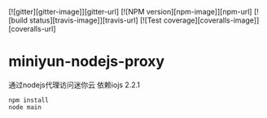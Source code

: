 
[![gitter][gitter-image]][gitter-url]
[![NPM version][npm-image]][npm-url]
[![build status][travis-image]][travis-url]
[![Test coverage][coveralls-image]][coveralls-url]
# miniyun-nodejs-proxy
通过nodejs代理访问迷你云
依赖iojs 2.2.1 
```
npm install
node main

```
